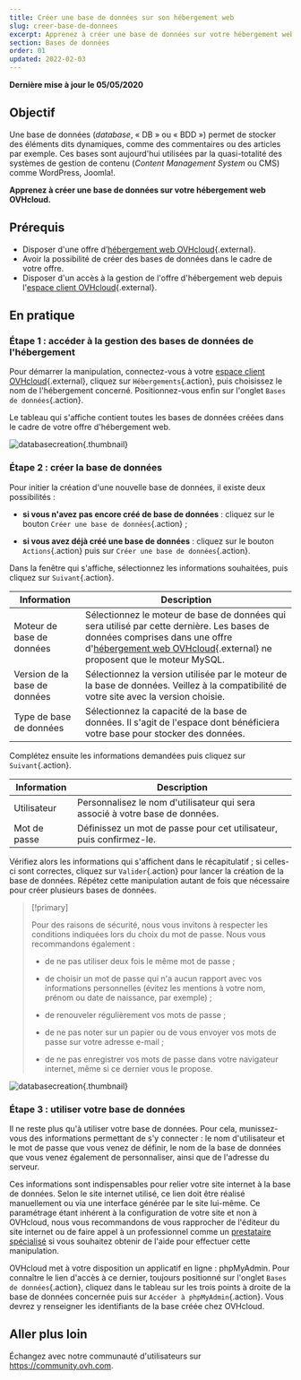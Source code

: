 ```yaml
---
title: Créer une base de données sur son hébergement web
slug: creer-base-de-donnees
excerpt: Apprenez à créer une base de données sur votre hébergement web OVHcloud
section: Bases de données
order: 01
updated: 2022-02-03
---
```


**Dernière mise à jour le 05/05/2020**

## Objectif

Une base de données (*database*, « DB » ou « BDD ») permet de stocker des éléments dits dynamiques, comme des commentaires ou des articles par exemple. Ces bases sont aujourd'hui utilisées par la quasi-totalité des systèmes de gestion de contenu (*Content Management System* ou CMS) comme WordPress, Joomla!.

**Apprenez à créer une base de données sur votre hébergement web OVHcloud.**

## Prérequis

- Disposer d'une offre d’[hébergement web OVHcloud](https://www.ovhcloud.com/fr-ca/web-hosting/){.external}.
- Avoir la possibilité de créer des bases de données dans le cadre de votre offre.
- Disposer d'un accès à la gestion de l'offre d'hébergement web depuis l'[espace client OVHcloud](https://ca.ovh.com/auth/?action=gotomanager&from=https://www.ovh.com/ca/fr/&ovhSubsidiary=qc){.external}.

## En pratique

### Étape 1 : accéder à la gestion des bases de données de l'hébergement

Pour démarrer la manipulation, connectez-vous à votre [espace client OVHcloud](https://ca.ovh.com/auth/?action=gotomanager&from=https://www.ovh.com/ca/fr/&ovhSubsidiary=qc){.external}, cliquez sur `Hébergements`{.action}, puis choisissez le nom de l'hébergement concerné. Positionnez-vous enfin sur l'onglet `Bases de données`{.action}.

Le tableau qui s'affiche contient toutes les bases de données créées dans le cadre de votre offre d'hébergement web.

![databasecreation](images/database-creation-step1.png){.thumbnail}

### Étape 2 : créer la base de données

Pour initier la création d'une nouvelle base de données, il existe deux possibilités :

- **si vous n'avez pas encore créé de base de données** : cliquez sur le bouton `Créer une base de données`{.action} ;

- **si vous avez déjà créé une base de données** : cliquez sur le bouton `Actions`{.action} puis sur `Créer une base de données`{.action}.

Dans la fenêtre qui s'affiche, sélectionnez les informations souhaitées, puis cliquez sur `Suivant`{.action}.

|Information|Description|  
|---|---|  
|Moteur de base de données|Sélectionnez le moteur de base de données qui sera utilisé par cette dernière. Les bases de données comprises dans une offre d'[hébergement web OVHcloud](https://www.ovhcloud.com/fr-ca/web-hosting/){.external} ne proposent que le moteur MySQL.|  
|Version de la base de données|Sélectionnez la version utilisée par le moteur de la base de données. Veillez à la compatibilité de votre site avec la version choisie. |  
|Type de base de données|Sélectionnez la capacité de la base de données. Il s'agit de l'espace dont bénéficiera votre base pour stocker des données.|   

Complétez ensuite les informations demandées puis cliquez sur `Suivant`{.action}.

|Information|Description|   
|---|---|   
|Utilisateur|Personnalisez le nom d'utilisateur qui sera associé à votre base de données.|   
|Mot de passe|Définissez un mot de passe pour cet utilisateur, puis confirmez-le.|   

Vérifiez alors les informations qui s'affichent dans le récapitulatif ; si celles-ci sont correctes, cliquez sur `Valider`{.action} pour lancer la création de la base de données. Répétez cette manipulation autant de fois que nécessaire pour créer plusieurs bases de données.

> [!primary]
>
> Pour des raisons de sécurité, nous vous invitons à respecter les conditions indiquées lors du choix du mot de passe. Nous vous recommandons également :
>
> - de ne pas utiliser deux fois le même mot de passe ;
>
> - de choisir un mot de passe qui n'a aucun rapport avec vos informations personnelles (évitez les mentions à votre nom, prénom ou date de naissance, par exemple) ;
>
> - de renouveler régulièrement vos mots de passe ;
>
> - de ne pas noter sur un papier ou de vous envoyer vos mots de passe sur votre adresse e-mail ;
>
> - de ne pas enregistrer vos mots de passe dans votre navigateur internet, même si ce dernier vous le propose.
>

![databasecreation](images/database-creation-step2.png){.thumbnail}

### Étape 3 : utiliser votre base de données

Il ne reste plus qu'à utiliser votre base de données. Pour cela, munissez-vous des informations permettant de s'y connecter : le nom d'utilisateur et le mot de passe que vous venez de définir, le nom de la base de données que vous venez également de personnaliser, ainsi que de l'adresse du serveur.

Ces informations sont indispensables pour relier votre site internet à la base de données. Selon le site internet utilisé, ce lien doit être réalisé manuellement ou via une interface générée par le site lui-même. Ce paramétrage étant inhérent à la configuration de votre site et non à OVHcloud, nous vous recommandons de vous rapprocher de l'éditeur du site internet ou de faire appel à un professionnel comme un [prestataire spécialisé](https://partner.ovhcloud.com/fr-ca/) si vous souhaitez obtenir de l'aide pour effectuer cette manipulation.

OVHcloud met à votre disposition un applicatif en ligne : phpMyAdmin. Pour connaître le lien d'accès à ce dernier, toujours positionné sur l'onglet `Bases de données`{.action}, cliquez dans le tableau sur les trois points à droite de la base de données concernée puis sur `Accéder à phpMyAdmin`{.action}. Vous devrez y renseigner les identifiants de la base créée chez OVHcloud.

## Aller plus loin

Échangez avec notre communauté d'utilisateurs sur <https://community.ovh.com>.
